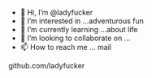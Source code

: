 - 👋 Hi, I’m @ladyfucker
- 👀 I’m interested in ...adventurous fun
- 🌱 I’m currently learning ...about life
- 💞️ I’m looking to collaborate on ...
- 📫 How to reach me ... mail

<!---
ladyfucker/ladyfucker is a ✨ special ✨ repository because its `README.md` (this file) appears on your GitHub profile.
You can click the Preview link to take a look at your changes.
--->
github.com/ladyfucker
